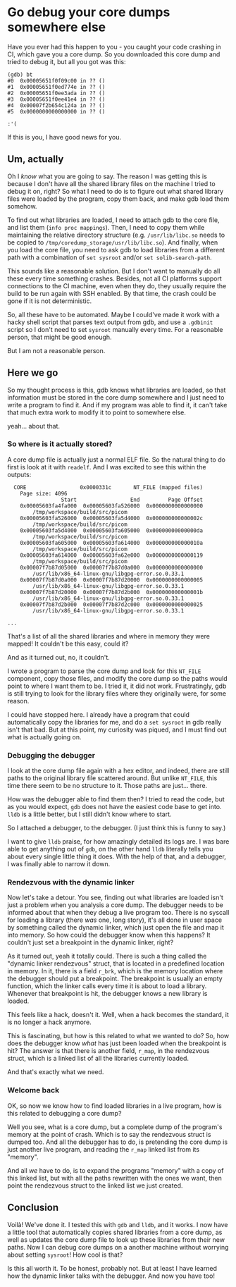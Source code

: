 # Go debug your core dumps somewhere else

<div class="toc">

<!-- toc -->

</div>

Have you ever had this happen to you - you caught your code crashing in CI, which gave you a core dump. So you downloaded this core dump and tried to debug it, but all you got was this:

```
(gdb) bt
#0  0x00005651f0f09c00 in ?? ()
#1  0x00005651f0ed774e in ?? ()
#2  0x00005651f0ee3ada in ?? ()
#3  0x00005651f0ee41e4 in ?? ()
#4  0x00007f2b654c124a in ?? ()
#5  0x0000000000000000 in ?? ()

:'(
```

If this is you, I have good news for you.

## Um, actually

Oh I _know_ what you are going to say. The reason I was getting this is because I don't have all the shared library files on the machine I tried to debug it on, right? So what I need to do is to figure out what shared library files were loaded by the program, copy them back, and make gdb load them somehow.

To find out what libraries are loaded, I need to attach gdb to the core file, and list them (`info proc mappings`). Then, I need to copy them while maintaining the relative directory structure (e.g. `/usr/lib/libc.so` needs to be copied to `/tmp/coredump_storage/usr/lib/libc.so`). And finally, when you load the core file, you need to ask gdb to load libraries from a different path with a combination of `set sysroot` and/or `set solib-search-path`.

This sounds like a reasonable solution. But I don't want to manually do all these every time something crashes. Besides, not all CI platforms support connections to the CI machine, even when they do, they usually require the build to be run again with SSH enabled. By that time, the crash could be gone if it is not deterministic. 

So, all these have to be automated. Maybe I could've made it work with a hacky shell script that parses text output from gdb, and use a `.gdbinit` script so I don't need to set `sysroot` manually every time. For a reasonable person, that might be good enough.

But I am not a reasonable person.

## Here we go

So my thought process is this, gdb knows what libraries are loaded, so that information must be stored in the core dump somewhere and I just need to write a program to find it. And if my program was able to find it, it can't take that much extra work to modify it to point to somewhere else.

yeah... about that.

### So where is it actually stored?

A core dump file is actually just a normal ELF file. So the natural thing to do first is look at it with `readelf`. And I was excited to see this within the outputs:

```
  CORE                 0x0000331c       NT_FILE (mapped files)
    Page size: 4096
                 Start                 End         Page Offset
    0x00005603fa4fa000  0x00005603fa526000  0x0000000000000000
        /tmp/workspace/build/src/picom
    0x00005603fa526000  0x00005603fa5d4000  0x000000000000002c
        /tmp/workspace/build/src/picom
    0x00005603fa5d4000  0x00005603fa605000  0x00000000000000da
        /tmp/workspace/build/src/picom
    0x00005603fa605000  0x00005603fa614000  0x000000000000010a
        /tmp/workspace/build/src/picom
    0x00005603fa614000  0x00005603fa62e000  0x0000000000000119
        /tmp/workspace/build/src/picom
    0x00007f7b87d05000  0x00007f7b87d0a000  0x0000000000000000
        /usr/lib/x86_64-linux-gnu/libgpg-error.so.0.33.1
    0x00007f7b87d0a000  0x00007f7b87d20000  0x0000000000000005
        /usr/lib/x86_64-linux-gnu/libgpg-error.so.0.33.1
    0x00007f7b87d20000  0x00007f7b87d2b000  0x000000000000001b
        /usr/lib/x86_64-linux-gnu/libgpg-error.so.0.33.1
    0x00007f7b87d2b000  0x00007f7b87d2c000  0x0000000000000025
        /usr/lib/x86_64-linux-gnu/libgpg-error.so.0.33.1

...
```

That's a list of all the shared libraries and where in memory they were mapped! It couldn't be this easy, could it?

And as it turned out, no, it couldn't.

I wrote a program to parse the core dump and look for this `NT_FILE` component, copy those files, and modify the core dump so the paths would point to where I want them to be. I tried it, it did not work. Frustratingly, gdb is still trying to look for the library files where they originally were, for some reason. 

I could have stopped here. I already have a program that could automatically copy the libraries for me, and do a `set sysroot` in gdb really isn't that bad. But at this point, my curiosity was piqued, and I must find out what is actually going on.

### Debugging the debugger

I look at the core dump file again with a hex editor, and indeed, there are still paths to the original library file scattered around. But unlike `NT_FILE`, this time there seem to be no structure to it. Those paths are just... there.

How was the debugger able to find them then? I tried to read the code, but as you would expect, `gdb` does not have the easiest code base to get into. `lldb` is a little better, but I still didn't know where to start.

So I attached a debugger, to the debugger. (I just think this is funny to say.)

I want to give `lldb` praise, for how amazingly detailed its logs are. I was bare able to get anything out of `gdb`, on the other hand `lldb` literally tells you about every single little thing it does. With the help of that, and a debugger, I was finally able to narrow it down.

### Rendezvous with the dynamic linker

Now let's take a detour. You see, finding out what libraries are loaded isn't just a problem when you analysis a core dump. The debugger needs to be informed about that when they debug a live program too. There is no syscall for loading a library (there _was_ one, long story), it's all done in user space by something called the dynamic linker, which just open the file and map it into memory. So how could the debugger know when this happens? It couldn't just set a breakpoint in the dynamic linker, right?

As it turned out, yeah it totally could. There is such a thing called the "dynamic linker rendezvous" struct, that is located in a predefined location in memory. In it, there is a field `r_brk`, which is the memory location where the debugger should put a breakpoint. The breakpoint is usually an empty function, which the linker calls every time it is about to load a library. Whenever that breakpoint is hit, the debugger knows a new library is loaded.

This feels like a hack, doesn't it. Well, when a hack becomes the standard, it is no longer a hack anymore.

This is fascinating, but how is this related to what we wanted to do? So, how does the debugger know _what_ has just been loaded when the breakpoint is hit? The answer is that there is another field, `r_map`, in the rendezvous struct, which is a linked list of all the libraries currently loaded.

And that's exactly what we need.

### Welcome back

OK, so now we know how to find loaded libraries in a live program, how is this related to debugging a core dump?

Well you see, what is a core dump, but a complete dump of the program's memory at the point of crash. Which is to say the rendezvous struct is dumped too. And all the debugger has to do, is pretending the core dump is just another live program, and reading the `r_map` linked list from its "memory".

And all _we_ have to do, is to expand the programs "memory" with a copy of this linked list, but with all the paths rewritten with the ones we want, then point the rendezvous struct to the linked list we just created.

## Conclusion

Voilà! We've done it. I tested this with `gdb` and `lldb`, and it works. I now have a little tool that automatically copies shared libraries from a core dump, as well as updates the core dump file to look up these libraries from their new paths. Now I can debug core dumps on a another machine without worrying about setting `sysroot`! How cool is that?

Is this all worth it. To be honest, probably not. But at least I have learned how the dynamic linker talks with the debugger. And now you have too!
